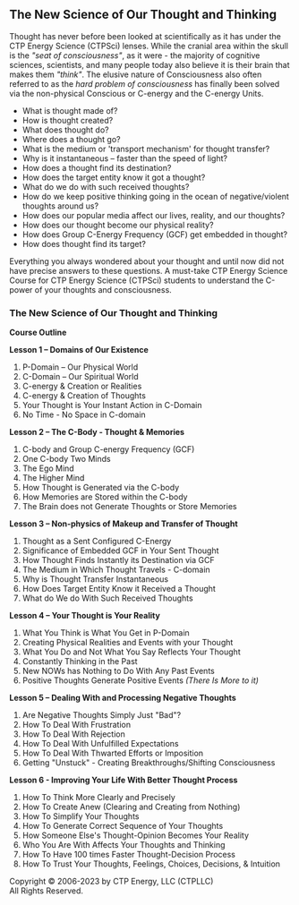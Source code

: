 ## The New Science of Our Thought and Thinking

Thought has never before been looked at scientifically as it has under the CTP Energy Science (CTPSci) lenses. While the cranial area within the skull is the *"seat of consciousness"*, as it were - the majority of cognitive sciences, scientists, and many people today also believe it is their brain that makes them *"think"*. The elusive nature of Consciousness also often referred to as the *hard problem of consciousness* has finally been solved via the non-physical Conscious or C-energy and the C-energy Units.

- What is thought made of?
- How is thought created?
- What does thought do?
- Where does a thought go?
- What is the medium or 'transport mechanism' for thought transfer?
- Why is it instantaneous – faster than the speed of light?
- How does a thought find its destination?
- How does the target entity know it got a thought?
- What do we do with such received thoughts?
- How do we keep positive thinking going in the ocean of negative/violent thoughts
around us?
- How does our popular media affect our lives, reality, and our thoughts?
- How does our thought become our physical reality?
- How does Group C-Energy Frequency (GCF) get embedded in thought?
- How does thought find its target?

Everything you always wondered about your thought and until now did not have precise answers to these questions. A must-take CTP Energy Science Course for CTP Energy Science (CTPSci) students to understand the C-power of your thoughts and consciousness.

### The New Science of Our Thought and Thinking

**Course Outline**

**Lesson 1 – Domains of Our Existence**
1) P-Domain – Our Physical World
2) C-Domain – Our Spiritual World
3) C-energy & Creation or Realities
4) C-energy & Creation of Thoughts
5) Your Thought is Your Instant Action in C-Domain
6) No Time - No Space in C-domain

**Lesson 2 – The C-Body - Thought & Memories**
1) C-body and Group C-energy Frequency (GCF)
2) One C-body Two Minds
3) The Ego Mind
4) The Higher Mind
5) How Thought is Generated via the C-body
6) How Memories are Stored within the C-body
7) The Brain does not Generate Thoughts or Store Memories

**Lesson 3 – Non-physics of Makeup and Transfer of Thought**
1) Thought as a Sent Configured C-Energy
2) Significance of Embedded GCF in Your Sent Thought
3) How Thought Finds Instantly its Destination via GCF
4) The Medium in Which Thought Travels - C-domain
5) Why is Thought Transfer Instantaneous
6) How Does Target Entity Know it Received a Thought
7) What do We do With Such Received Thoughts

**Lesson 4 – Your Thought is Your Reality**
1) What You Think is What You Get in P-Domain
2) Creating Physical Realities and Events with your Thought
3) What You Do and Not What You Say Reflects Your Thought
4) Constantly Thinking in the Past
5) New NOWs has Nothing to Do With Any Past Events
6) Positive Thoughts Generate Positive Events *(There Is More to it)*

**Lesson 5 – Dealing With and Processing Negative Thoughts**
1) Are Negative Thoughts Simply Just "Bad"?
2) How To Deal With Frustration
3) How To Deal With Rejection
4) How To Deal With Unfulfilled Expectations
5) How To Deal With Thwarted Efforts or Imposition
6) Getting "Unstuck" - Creating Breakthroughs/Shifting Consciousness

**Lesson 6 - Improving Your Life With Better Thought Process**
1) How To Think More Clearly and Precisely
2) How To Create Anew (Clearing and Creating from Nothing)
3) How To Simplify Your Thoughts
4) How To Generate Correct Sequence of Your Thoughts
5) How Someone Else's Thought-Opinion Becomes Your Reality
6) Who You Are With Affects Your Thoughts and Thinking
7) How To Have 100 times Faster Thought-Decision Process
8) How To Trust Your Thoughts, Feelings, Choices, Decisions, & Intuition

Copyright © 2006-2023 by CTP Energy, LLC (CTPLLC)  
All Rights Reserved.
